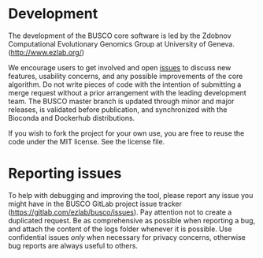 # Development

The development of the BUSCO core software is led by the Zdobnov Computational Evolutionary Genomics Group at University of Geneva. (http://www.ezlab.org/)

We encourage users to get involved and open [issues](https://gitlab.com/ezlab/busco/issues) to discuss new features, usability concerns, and any possible improvements of the core algorithm. Do not write pieces of code with the intention of submitting a merge request without a prior arrangement with the leading development team. The BUSCO master branch is updated through minor and major releases, is validated before publication, and synchronized with the Bioconda and Dockerhub distributions.

If you wish to fork the project for your own use, you are free to reuse the code under the MIT license. See the license file.

# Reporting issues
To help with debugging and improving the tool, please report any issue you might have in the BUSCO GitLab project issue tracker (https://gitlab.com/ezlab/busco/issues). Pay attention not to create a duplicated request. Be as comprehensive as possible when reporting a bug, and attach the content of the logs folder whenever it is possible. Use confidential issues *only* when necessary for privacy concerns, otherwise bug reports are always useful to others. 